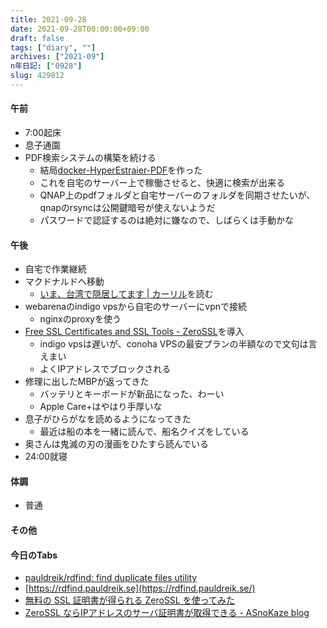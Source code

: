```yaml
---
title: 2021-09-28
date: 2021-09-28T00:00:00+09:00
draft: false
tags: ["diary", ""]
archives: ["2021-09"]
n年日記: ["0928"]
slug: 429812
---
```

#### 午前
- 7:00起床
- 息子通園
- PDF検索システムの構築を続ける
  - 結局[docker-HyperEstraier-PDF](https://github.com/sk85org/docker-HyperEstraier-PDF)を作った
  - これを自宅のサーバー上で稼働させると、快適に検索が出来る
  - QNAP上のpdfフォルダと自宅サーバーのフォルダを同期させたいが、qnapのrsyncは公開鍵暗号が使えないようだ
  - パスワードで認証するのは絶対に嫌なので、しばらくは手動かな  
#### 午後
- 自宅で作業継続
- マクドナルドへ移動
  - [いま、台湾で隠居してます | カーリル](https://calil.jp/book/4902800675)を読む
- webarenaのindigo vpsから自宅のサーバーにvpnで接続
  - nginxのproxyを使う
- [Free SSL Certificates and SSL Tools - ZeroSSL](https://zerossl.com/)を導入
  - indigo vpsは遅いが、conoha VPSの最安プランの半額なので文句は言えまい
  - よくIPアドレスでブロックされる
- 修理に出したMBPが返ってきた
  - バッテリとキーボードが新品になった、わーい
  - Apple Care+はやはり手厚いな
- 息子がひらがなを読めるようになってきた
  - 最近は船の本を一緒に読んで、船名クイズをしている
- 奥さんは鬼滅の刃の漫画をひたすら読んでいる
- 24:00就寝
#### 体調
- 普通
#### その他
#### 今日のTabs
- [pauldreik/rdfind: find duplicate files utility](https://github.com/pauldreik/rdfind)
- [https://rdfind.pauldreik.se](https://rdfind.pauldreik.se/)
- [無料の SSL 証明書が得られる ZeroSSL を使ってみた](https://zenn.dev/mattn/articles/b2c4c92c9116b1)
- [ZeroSSL ならIPアドレスのサーバ証明書が取得できる - ASnoKaze blog](https://asnokaze.hatenablog.com/entry/2021/01/18/232358)